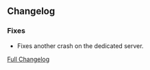 ## Changelog

### Fixes

- Fixes another crash on the dedicated server.

[Full Changelog](https://github.com/JamCoreModding/utility-belt/compare/1.3.2+1.19.2...1.3.3+1.19.2)

